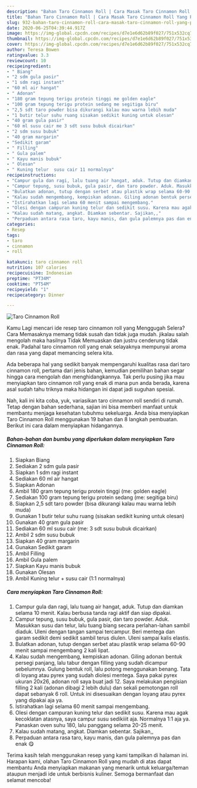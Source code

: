```yaml
---
description: "Bahan Taro Cinnamon Roll | Cara Masak Taro Cinnamon Roll Yang Paling Enak"
title: "Bahan Taro Cinnamon Roll | Cara Masak Taro Cinnamon Roll Yang Paling Enak"
slug: 932-bahan-taro-cinnamon-roll-cara-masak-taro-cinnamon-roll-yang-paling-enak
date: 2020-06-25T04:39:44.917Z
image: https://img-global.cpcdn.com/recipes/d7e1e6d62b89f027/751x532cq70/taro-cinnamon-roll-foto-resep-utama.jpg
thumbnail: https://img-global.cpcdn.com/recipes/d7e1e6d62b89f027/751x532cq70/taro-cinnamon-roll-foto-resep-utama.jpg
cover: https://img-global.cpcdn.com/recipes/d7e1e6d62b89f027/751x532cq70/taro-cinnamon-roll-foto-resep-utama.jpg
author: Teresa Bowen
ratingvalue: 3.3
reviewcount: 10
recipeingredient:
- " Biang"
- "2 sdm gula pasir"
- "1 sdm ragi instant"
- "60 ml air hangat"
- " Adonan"
- "180 gram tepung terigu protein tinggi me golden eagle"
- "100 gram tepung terigu protein sedang me segitiga biru"
- "2,5 sdt taro powder bisa dikurangi kalau mau warna lebih muda"
- "1 butir telur suhu ruang sisakan sedikit kuning untuk olesan"
- "40 gram gula pasir"
- "60 ml susu cair me 3 sdt susu bubuk dicairkan"
- "2 sdm susu bubuk"
- "40 gram margarin"
- "Sedikit garam"
- " Filling"
- " Gula palem"
- " Kayu manis bubuk"
- " Olesan"
- " Kuning telur  susu cair 11 normalnya"
recipeinstructions:
- "Campur gula dan ragi, lalu tuang air hangat, aduk. Tutup dan diamkan selama 10 menit. Kalau berbusa tanda ragi aktif dan siap dipakai."
- "Campur tepung, susu bubuk, gula pasir, dan taro powder. Aduk. Masukkan susu dan telur, lalu tuang biang secara perlahan-lahan sambil diaduk. Uleni dengan tangan sampai tercampur. Beri mentega dan garam sedikit demi sedikit sambil terus diulen. Uleni sampai kalis elastis."
- "Bulatkan adonan, tutup dengan serbet atau plastik wrap selama 60-90 menit sampai mengembang 2 kali lipat."
- "Kalau sudah mengembang, kempiskan adonan. Giling adonan bentuk persegi panjang, lalu tabur dengan filling yang sudah dicampur sebelumnya. Gulung bentuk roll, lalu potong menggunakan benang. Tata di loyang atau pyrex yang sudah diolesi mentega. Saya pakai pyrex ukuran 20x26, adonan roll saya buat jadi 12. Saya melakukan pengisian filling 2 kali (adonan dibagi 2 lebih dulu) dan sekali pemotongan roll dapat sebanyak 6 roll. Untuk ini disesuaikan dengan loyang atau pyrex yang dipakai aja ya."
- "Istirahatkan lagi selama 60 menit sampai mengembang."
- "Olesi dengan campuran kuning telur dan sedikit susu. Karena mau agak kecoklatan atasnya, saya campur susu sedikiiit aja. Normalnya 1:1 aja ya. Panaskan oven suhu 180, lalu panggang selama 20-25 menit."
- "Kalau sudah matang, angkat. Diamkan sebentar. Sajikan,,"
- "Perpaduan antara rasa taro, kayu manis, dan gula palemnya pas dan enak 😋"
categories:
- Resep
tags:
- taro
- cinnamon
- roll

katakunci: taro cinnamon roll 
nutrition: 107 calories
recipecuisine: Indonesian
preptime: "PT34M"
cooktime: "PT54M"
recipeyield: "1"
recipecategory: Dinner

---
```



![Taro Cinnamon Roll](https://img-global.cpcdn.com/recipes/d7e1e6d62b89f027/751x532cq70/taro-cinnamon-roll-foto-resep-utama.jpg)

Kamu Lagi mencari ide resep taro cinnamon roll yang Menggugah Selera? Cara Memasaknya memang tidak susah dan tidak juga mudah. jikalau salah mengolah maka hasilnya Tidak Memuaskan dan justru cenderung tidak enak. Padahal taro cinnamon roll yang enak selayaknya mempunyai aroma dan rasa yang dapat memancing selera kita.



Ada beberapa hal yang sedikit banyak mempengaruhi kualitas rasa dari taro cinnamon roll, pertama dari jenis bahan, kemudian pemilihan bahan segar hingga cara mengolah dan menghidangkannya. Tak perlu pusing jika mau menyiapkan taro cinnamon roll yang enak di mana pun anda berada, karena asal sudah tahu triknya maka hidangan ini dapat jadi suguhan spesial.


Nah, kali ini kita coba, yuk, variasikan taro cinnamon roll sendiri di rumah. Tetap dengan bahan sederhana, sajian ini bisa memberi manfaat untuk membantu menjaga kesehatan tubuhmu sekeluarga. Anda bisa menyiapkan Taro Cinnamon Roll menggunakan 19 bahan dan 8 langkah pembuatan. Berikut ini cara dalam menyiapkan hidangannya.

<!--inarticleads1-->

##### Bahan-bahan dan bumbu yang diperlukan dalam menyiapkan Taro Cinnamon Roll:

1. Siapkan  Biang
1. Sediakan 2 sdm gula pasir
1. Siapkan 1 sdm ragi instant
1. Sediakan 60 ml air hangat
1. Siapkan  Adonan
1. Ambil 180 gram tepung terigu protein tinggi (me: golden eagle)
1. Sediakan 100 gram tepung terigu protein sedang (me: segitiga biru)
1. Siapkan 2,5 sdt taro powder (bisa dikurangi kalau mau warna lebih muda)
1. Gunakan 1 butir telur suhu ruang (sisakan sedikit kuning untuk olesan)
1. Gunakan 40 gram gula pasir
1. Sediakan 60 ml susu cair (me: 3 sdt susu bubuk dicairkan)
1. Ambil 2 sdm susu bubuk
1. Siapkan 40 gram margarin
1. Gunakan Sedikit garam
1. Ambil  Filling
1. Ambil  Gula palem
1. Siapkan  Kayu manis bubuk
1. Gunakan  Olesan
1. Ambil  Kuning telur + susu cair (1:1 normalnya)




<!--inarticleads2-->

##### Cara menyiapkan Taro Cinnamon Roll:

1. Campur gula dan ragi, lalu tuang air hangat, aduk. Tutup dan diamkan selama 10 menit. Kalau berbusa tanda ragi aktif dan siap dipakai.
1. Campur tepung, susu bubuk, gula pasir, dan taro powder. Aduk. Masukkan susu dan telur, lalu tuang biang secara perlahan-lahan sambil diaduk. Uleni dengan tangan sampai tercampur. Beri mentega dan garam sedikit demi sedikit sambil terus diulen. Uleni sampai kalis elastis.
1. Bulatkan adonan, tutup dengan serbet atau plastik wrap selama 60-90 menit sampai mengembang 2 kali lipat.
1. Kalau sudah mengembang, kempiskan adonan. Giling adonan bentuk persegi panjang, lalu tabur dengan filling yang sudah dicampur sebelumnya. Gulung bentuk roll, lalu potong menggunakan benang. Tata di loyang atau pyrex yang sudah diolesi mentega. Saya pakai pyrex ukuran 20x26, adonan roll saya buat jadi 12. Saya melakukan pengisian filling 2 kali (adonan dibagi 2 lebih dulu) dan sekali pemotongan roll dapat sebanyak 6 roll. Untuk ini disesuaikan dengan loyang atau pyrex yang dipakai aja ya.
1. Istirahatkan lagi selama 60 menit sampai mengembang.
1. Olesi dengan campuran kuning telur dan sedikit susu. Karena mau agak kecoklatan atasnya, saya campur susu sedikiiit aja. Normalnya 1:1 aja ya. Panaskan oven suhu 180, lalu panggang selama 20-25 menit.
1. Kalau sudah matang, angkat. Diamkan sebentar. Sajikan,,
1. Perpaduan antara rasa taro, kayu manis, dan gula palemnya pas dan enak 😋




Terima kasih telah menggunakan resep yang kami tampilkan di halaman ini. Harapan kami, olahan Taro Cinnamon Roll yang mudah di atas dapat membantu Anda menyiapkan makanan yang menarik untuk keluarga/teman ataupun menjadi ide untuk berbisnis kuliner. Semoga bermanfaat dan selamat mencoba!
